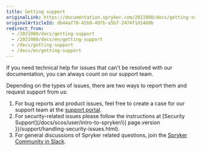 ```yaml
---
title: Getting support
originalLink: https://documentation.spryker.com/2021080/docs/getting-support
originalArticleId: db44af78-45b9-497b-a5b7-2474f1d1460b
redirect_from:
  - /2021080/docs/getting-support
  - /2021080/docs/en/getting-support
  - /docs/getting-support
  - /docs/en/getting-support
---
```


If you need technical help for issues that can't be resolved with our documentation, you can always count on our support team.

Depending on the types of issues, there are two ways to report them and request support from us:

1. For bug reports and product issues, feel free to create a case for our support team at the [support portal](https://support.spryker.com).
2. For security-related issues please follow the instructions at [Security Support](/docs/scos/user/intro-to-spryker/{{ page.version }}/support/handling-security-issues.html).
3. For general discussions of Spryker related questions, join the [Spryker Community in Slack](https://join.slack.com/t/sprykercommunity/shared_invite/zt-gdakzwk3-~B_gJXbUxMdzkBwTQVjNgg). 
